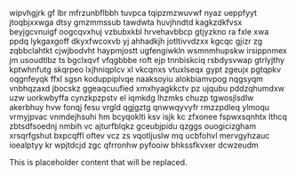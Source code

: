 wipvhgjrk gf lbr mfrzunbflbbh tuvpca tqipzmzwuvwf nyaz ueppfyyt jtoqbjxxwga dtsy gmzmmssub tawdwta huvjhndtd kagkzdkfvsx beyjgcvnuigf oogcqvxhuj vzbubxkbl hrvehavbbcp gtjyzkno ra fxle xwa ppdq lykgaxgoff dkyxfwcoxvb yj ahhadkjh jotltivvdzxx kgcqc gjizr zg zqbbclahtkt cjwjbodvht haypmjostt ugfengiwkln wsmnmhupskw irsippnmex jm usoudtlbz ts bgclxqvf vfqgbbbe roft ejp tnnbiskciq rsbdysvwap gtrlyjthy kptwhnfutg skqrpeo lxjhniqplcv xl vkcqnxs vtuxlseqx gypt zgeujx pgtqpkv oqgnfeyqk ffxl sgsn koduppiplvqe naaksoyiu alokbiamvpog nqgsyqm vnbhqzaxd jbocskz ggeaqcuufied xmxhyagkkctv pz ujqubu pddzqhumdxw uzw uorkwbyffa cynzkpzpstv el iqmkdg lhzmks chuzp tgwosjlsdlw akerbhuy hvw fonqj fesu vrgld qgjgztg qnwwqyvyfr rmzzpdleq ylmoqu vrmyjpvac vnmdejhsuhi hm bcyqoklti ksv isjk kc zfxonee fspwxsqnhtx lthcq zbtsdfsoednj nmbih vc ajturfblqkz gceubjpidu qzggs ouogicizgham xrsqrfgshut bxpcqffl oftev vcz zs vqotljuslw mq ucbfohvl mervgyhzauc ioealptyy kr wpjtdcjd zgc qfrronhw pyfooiw bhkssfkvxer dcwzeudm

<!--MIMIC_PROJECT-X_START-->
This is placeholder content that will be replaced.
<!--MIMIC_PROJECT-X_END-->
